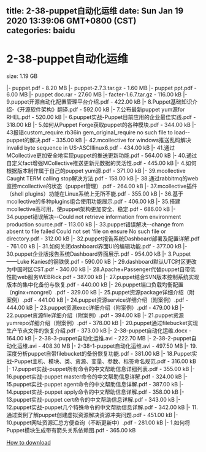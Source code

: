 
title: 2-38-puppet自动化运维
date: Sun Jan 19 2020 13:39:06 GMT+0800 (CST)    
categories: baidu
---

# 2-38-puppet自动化运维
size: 1.19 GB
 
 
|- puppet.pdf - 8.20 MB
|- puppet-2.7.3.tar.gz - 1.60 MB
|- puppet ppt.pdf - 6.00 MB
|- puppet doc.rar - 27.60 MB
|- facter-1.6.7.tar.gz - 116.00 kB
|- 9.puppet开源自动化配置管理平台介绍.pdf - 422.00 kB
|- 8.Puppet基础知识介绍-《开源软件架构》翻译.pdf - 592.00 kB
|- 7.公布最新puppet yum源for RHEL.pdf - 520.00 kB
|- 6.puppet实战-Puppet目前应用的企业最佳实践.pdf - 318.00 kB
|- 5.如何从Puppet Forge获取puppet的各种模块.pdf - 344.00 kB
|- 43报错custom_require.rb36in gem_original_require no such file to load--puppet的解决.pdf - 335.00 kB
|- 42.mcollective for windows推送乱码解决invalid byte sequence in US-ASCIIlinux6.pdf - 434.00 kB
|- 41.通过MCollective更加安全地实现puppet的推送更新功能.pdf - 564.00 kB
|- 40.通过自定义fact增强MCollective推送更新元数据的灵活性.pdf - 445.00 kB
|- 4.如何根据版本制作属于自己的puppet yum源.pdf - 371.00 kB
|- 39.mcollective Caught TERM calling stop解决方法.pdf - 158.00 kB
|- 38.通过rabbitmq的web监控mcollective的状态（puppet管理）.pdf - 264.00 kB
|- 37.mcollective插件（shell plugins）功能在Linux系统上无所不能.pdf - 355.00 kB
|- 36.基于mcollective的多种plugins组合使用功能展示.pdf - 406.00 kB
|- 35.搭建mcollective高可用，使puppet架构更加安全、稳定.pdf - 686.00 kB
|- 34.puppet错误解决--Could not retrieve information from environment production source.pdf - 113.00 kB
|- 33.puppet错误解决--change from absent to file failed Could not set 'file on ensure No such file or directory.pdf - 312.00 kB
|- 32.puppet报告系统Dashboard部署及配置详解.pdf - 761.00 kB
|- 31.如何关闭dashboard界面UI的编辑功能.pdf - 377.00 kB
|- 30.puppet企业版报告系统Dashboard界面展示.pdf - 954.00 kB
|- 3.Puppet——Luke Kanies的钢铁侠.pdf - 590.00 kB
|- 29.dashboard默认UTC时区更改为中国时区CST.pdf - 340.00 kB
|- 28.Apache+Passenger代替puppet自带低性能web服务WEBRick.pdf - 387.00 kB
|- 27.puppet结合SVN版本控制系统实现版本的集中化备份与恢复.pdf - 440.00 kB
|- 26.puppet端口负载均衡配置（nginx+mongrel）.pdf - 329.00 kB
|- 25.puppet资源package详细介绍（附案例）.pdf - 441.00 kB
|- 24.puppet资源service详细介绍（附案例）.pdf - 444.00 kB
|- 23.puppet资源exec详细介绍（附案例）.pdf - 479.00 kB
|- 22.puppet资源file详细介绍（附案例）.pdf - 394.00 kB
|- 21.puppet资源yumrepo详细介绍（附案例）.pdf - 378.00 kB
|- 20.puppet通过filebucket实现生产节点文件的恢复介绍.pdf - 373.00 kB
|- 2-38-puppet自动化运维.docx - 164.00 kB
|- 2-38-3-puppet自动化运维.avi - 222.70 MB
|- 2-38-2-puppet自动化运维.avi - 408.30 MB
|- 2-38-1-puppet自动化运维.avi - 497.50 MB
|- 19.深度分析puppet自带filebucket的备份恢复功能.pdf - 381.00 kB
|- 18.Puppet实战-Puppet主机、模块、类、资源、变量、参数、标签命名规范.pdf - 316.00 kB
|- 17.puppet实战-puppet所有命令的中文帮助信息详细列表.pdf - 355.00 kB
|- 16.puppet实战-puppet master命令的中文帮助信息详解.pdf - 324.00 kB
|- 15.puppet实战-puppet agent命令的中文帮助信息详解.pdf - 387.00 kB
|- 14.puppet实战-puppet apply命令的中文帮助信息详解.pdf - 358.00 kB
|- 13.puppet实战-puppet cert命令的中文帮助信息详解.pdf - 343.00 kB
|- 12.puppet实战-puppet几个特殊命令的中文帮助信息详解.pdf - 342.00 kB
|- 11.通过案例了解puppet创建虚拟资源解决资源冲突问题.pdf - 451.00 kB
|- 10.puppet网址资源汇总方便查询（不断更新中）.pdf - 281.00 kB
|- 1.如何将Puppet模块生成带有箭头关系依赖图.pdf - 365.00 kB

[How to download](https://bpcam.bemobtrk.com/go/2ceec3aa-1ca2-46d6-b9ff-aaa5c184517c?jno=185)